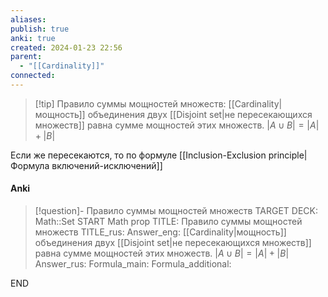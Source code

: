 ```yaml
---
aliases: 
publish: true
anki: true
created: 2024-01-23 22:56
parent:
  - "[[Cardinality]]"
connected:
---
```


> [!tip] Правило суммы мощностей множеств: 
 [[Cardinality|мощность]] объединения двух [[Disjoint set|не пересекающихся множеств]]  равна сумме мощностей этих множеств.
$|A \cup B| = |A| + |B|$

Если же пересекаются, то по формуле [[Inclusion-Exclusion principle|Формула включений-исключений]]

#### Anki
> [!question]- Правило суммы мощностей множеств
TARGET DECK: Math::Set
START
Math prop
TITLE: Правило суммы мощностей множеств
TITLE_rus: 
Answer_eng: [[Cardinality|мощность]] объединения двух [[Disjoint set|не пересекающихся множеств]]  равна сумме мощностей этих множеств.
$|A \cup B| = |A| + |B|$
Answer_rus: 
Formula_main: 
Formula_additional:
<!--ID: 1706039913141-->
END













